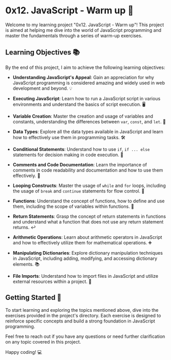 # 0x12. JavaScript - Warm up 🚀

Welcome to my learning project "0x12. JavaScript - Warm up"! This project is aimed at helping me dive into the world of JavaScript programming and master the fundamentals through a series of warm-up exercises.

## Learning Objectives 📚

By the end of this project, I aim to achieve the following learning objectives:

- **Understanding JavaScript's Appeal**: Gain an appreciation for why JavaScript programming is considered amazing and widely used in web development and beyond. 💡

- **Executing JavaScript**: Learn how to run a JavaScript script in various environments and understand the basics of script execution. 🖥️

- **Variable Creation**: Master the creation and usage of variables and constants, understanding the differences between `var`, `const`, and `let`. 🔄

- **Data Types**: Explore all the data types available in JavaScript and learn how to effectively use them in programming tasks. 🛠️

- **Conditional Statements**: Understand how to use `if`, `if ... else` statements for decision making in code execution. 🤔

- **Comments and Code Documentation**: Learn the importance of comments in code readability and documentation and how to use them effectively. 📝

- **Looping Constructs**: Master the usage of `while` and `for` loops, including the usage of `break` and `continue` statements for flow control. 🔁

- **Functions**: Understand the concept of functions, how to define and use them, including the scope of variables within functions. 🎯

- **Return Statements**: Grasp the concept of return statements in functions and understand what a function that does not use any return statement returns. ↩️

- **Arithmetic Operations**: Learn about arithmetic operators in JavaScript and how to effectively utilize them for mathematical operations. ➕

- **Manipulating Dictionaries**: Explore dictionary manipulation techniques in JavaScript, including adding, modifying, and accessing dictionary elements. 📚

- **File Imports**: Understand how to import files in JavaScript and utilize external resources within a project. 📂

## Getting Started 🚀

To start learning and exploring the topics mentioned above, dive into the exercises provided in the project's directory. Each exercise is designed to reinforce specific concepts and build a strong foundation in JavaScript programming.

Feel free to reach out if you have any questions or need further clarification on any topic covered in this project.

Happy coding! 💻